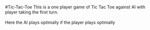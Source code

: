 #Tic-Tac-Toe
This is a one player game of Tic Tac Toe against AI with player taking the first turn.</br></br>
Here the AI plays optimally if the player plays optimally</br></br>
